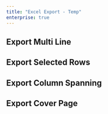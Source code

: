```yaml
---
title: "Excel Export - Temp"
enterprise: true
---
```


## Export Multi Line
<grid-example title='Excel Export - Multi Line' name='excel-export-multi-line' type='generated' options='{ "enterprise": true }'></grid-example>

## Export Selected Rows
<grid-example title='Excel Export - Selected Rows' name='excel-export-selected-rows' type='generated' options='{ "enterprise": true }'></grid-example>

## Export Column Spanning

<grid-example title='Excel Export - Column Spanning Rows' name='excel-export-column-spanning' type='generated' options='{ "enterprise": true }'></grid-example>

## Export Cover Page
<grid-example title='Excel Export - Cover Page' name='excel-export-cover-page' type='generated' options='{ "enterprise": true }'></grid-example>
